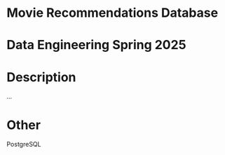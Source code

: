 # Movie Recommendations Database
# Data Engineering Spring 2025

# Description
...

# Other
PostgreSQL

